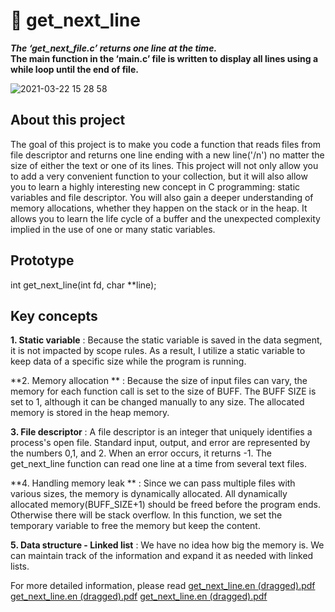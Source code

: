 <h1>
  📝 get_next_line
  </h1>

<p><b><i> The ‘get_next_file.c’ returns one line at the time. </i>
  <br>The main function in the ‘main.c’ file is written to display all lines using a while loop until the end of file.<br></b></p>
  
  
![2021-03-22 15 28 58](https://user-images.githubusercontent.com/52679439/112067266-02165180-8b25-11eb-8132-bc43fde80718.gif)




## About this project
The goal of this project is to make you code a function that reads files from file descriptor and returns one line ending with a new line('/n') no matter the size of either the text or one of its lines. This project will not only allow you to add a very convenient function to your collection, but it will also allow you to learn a highly interesting new concept in C programming: static variables and file descriptor. You will also gain a deeper understanding of memory allocations, whether they happen on the stack or in the heap. It allows you to learn the life cycle of a buffer and the unexpected complexity implied in the use of one or many static variables.

## Prototype 
int	get_next_line(int fd, char **line);

## Key concepts 

**1. Static variable**
: Because the static variable is saved in the data segment, it is not impacted by scope rules. As a result, I utilize a static variable to keep data of a specific size while the program is running. 

**2. Memory allocation **
: Because the size of input files can vary, the memory for each function call is set to the size of BUFF. The BUFF SIZE is set to 1, although it can be changed manually to any size. The allocated memory is stored in the heap memory. 

**3. File descriptor**
: A file descriptor is an integer that uniquely identifies a process's open file. Standard input, output, and error are represented by the numbers 0,1, and 2. When an error occurs, it returns -1. The get_next_line function can read one line at a time from several text files.

**4. Handling memory leak **
: Since we can pass multiple files with various sizes, the memory is dynamically allocated. All dynamically allocated memory(BUFF_SIZE+1) should be freed before the program ends. Otherwise there will be stack overflow. In this function, we set the temporary variable to free the memory but keep the content. 

**5. Data structure - Linked list**
: We have no idea how big the memory is. We can maintain track of the information and expand it as needed with linked lists.


For more detailed information, please read 
[get_next_line.en (dragged).pdf](https://github.com/yeonuklee/get_next_line/files/6067156/get_next_line.en.dragged.pdf)
[get_next_line.en (dragged).pdf](https://github.com/yeonuklee/get_next_line/files/6067157/get_next_line.en.dragged.pdf)
[get_next_line.en (dragged).pdf](https://github.com/yeonuklee/get_next_line/files/6067158/get_next_line.en.dragged.pdf)

